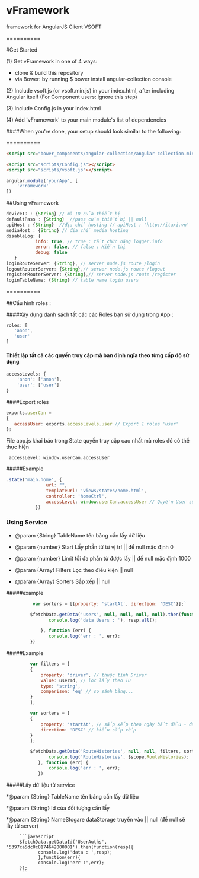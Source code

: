 vFramework
==========

framework for AngularJS Client VSOFT


==========

#Get Started



(1) Get vFramework in one of 4 ways:

* clone & build this repository
* via Bower: by running $ bower install angular-collection console

(2) Include vsoft.js (or vsoft.min.js) in your index.html, after including Angular itself (For Component users: ignore this step)

(3) Include Config.js in your index.html

(4) Add 'vFramework' to your main module's list of dependencies 

####When you're done, your setup should look similar to the following:

==========

```html
<script src="bower_components/angular-collection/angular-collection.min.js"></script>

<script src="scripts/Config.js"></script>
<script src="scripts/vsoft.js"></script>
```

```javascript
angular.module('yourApp', [
    'vFramework'  
])
```

##Using vFramework


 ```javascript
 deviceID : {String} // mã ID của thiết bị 
 defaultPass : {String}  //pass của thiết bị || null
 apiHost : {String}  //địa chỉ hosting // apiHost : 'http://itaxi.vn'
 mediaHost : {String} // địa chỉ media hosting
 disableLog: {
            info: true, // true : tắt chức năng logger.info
            error: false, // false : Hiển thị
            debug: false
    }
 loginRouteServer: {String}, // server node.js route /login
 logoutRouterServer: {String},// server node.js route /logout
 registerRouterServer: {String},// server node.js route /register
 loginTableName: {String} // table name login users
 
  ```
==========

##Cấu hình roles :
 
 
####Xây dựng danh sách tất các các Roles bạn sử dụng trong App :
 
  ```javascript
 roles: [
     'anon',
     'user'
 ]
  ```
 
 
#### Thiết lập tất cả các quyền truy cập mà bạn định ngĩa theo từng cấp độ sử dụng
 
  ```javascript
 accessLevels: {
      'anon': ['anon'],
      'user': ['user']
 }
  ```
  
####Export roles
  
  ```javascript
 exports.userCan =
 {
     accessUser: exports.accessLevels.user // Export 1 roles 'user'
 };
  ```
  File app.js khai báo trong State quyền truy cập cao nhất mà roles đó có thể thực hiện
```
 accessLevel: window.userCan.accessUser
```
#####Example
 ```javascript
 .state('main.home', {
                url: "",
                templateUrl: 'views/states/home.html',
                controller: 'homeCtrl',
                accessLevel: window.userCan.accessUser // Quyền User sẽ được truy cập
            })
 ```
 
### Using Service

* @param {String} TableName tên bảng cần lấy dữ liệu

* @param {number} Start Lấy phần tử từ vị trí || để null mặc định 0

* @param {number} Limit tối đa phần tử được lấy || để null mặc định 1000

* @param {Array}  Filters Lọc theo điều kiện || null

* @param {Array}  Sorters Sắp xếp || null
         

#####example
         
```javascript
          var sorters = [{property: 'startAt', direction: 'DESC'}];`
```
        
```javascript
         $fetchData.getData('users', null, null, null, null).then(function (resp) {
                console.log('data Users : '), resp.all();

             }, function (err) {
                console.log('err : ', err);
         })
```

#####Example  

```javascript
         var filters = [
         {
             property: 'driver', // thuộc tính Driver
             value: userId, // lọc lấy theo ID
             type: 'string',
             comparison: 'eq' // so sánh bằng...
         }
         ];

         var sorters = [
         {
             property: 'startAt', // sắp xếp theo ngày bắt đầu - đây là 1 kiểu thời gian
             direction: 'DESC' // kiểu sắp xếp
         }
         ];

         $fetchData.getData('RouteHistories', null, null, filters, sorters).then(function (resp) {
                console.log('RouteHistories', $scope.RouteHistories);
            }, function (err) {
                console.log('err : ', err);
            })
```
         

#####Lấy dữ liệu từ service
         
*@param {String} TableName tên bảng cần lấy dữ liệu

*@param {String} Id của đối tượng cần lấy

*@param {String} NameStogare dataStorage truyền vào || null (để null sẽ lấy từ server)
         
         
         ```javascript
         $fetchData.getDataId('UserAuths', '5397ca5dc0c8174642000001').then(function(resp){
                console.log('data : ',resp);
                },function(err){
                console.log('err :',err);
         });
         ```
         

